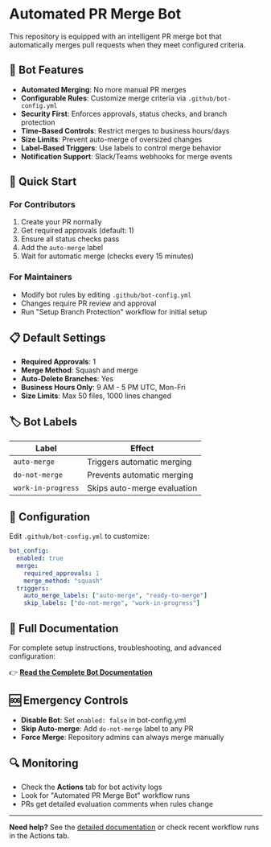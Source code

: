 # Automated PR Merge Bot

This repository is equipped with an intelligent PR merge bot that automatically merges pull requests when they meet configured criteria.

## 🤖 Bot Features

- **Automated Merging**: No more manual PR merges
- **Configurable Rules**: Customize merge criteria via `.github/bot-config.yml`
- **Security First**: Enforces approvals, status checks, and branch protection
- **Time-Based Controls**: Restrict merges to business hours/days
- **Size Limits**: Prevent auto-merge of oversized changes
- **Label-Based Triggers**: Use labels to control merge behavior
- **Notification Support**: Slack/Teams webhooks for merge events

## 🚀 Quick Start

### For Contributors
1. Create your PR normally
2. Get required approvals (default: 1)
3. Ensure all status checks pass
4. Add the `auto-merge` label
5. Wait for automatic merge (checks every 15 minutes)

### For Maintainers
- Modify bot rules by editing `.github/bot-config.yml`
- Changes require PR review and approval
- Run "Setup Branch Protection" workflow for initial setup

## 📋 Default Settings

- **Required Approvals**: 1
- **Merge Method**: Squash and merge
- **Auto-Delete Branches**: Yes
- **Business Hours Only**: 9 AM - 5 PM UTC, Mon-Fri
- **Size Limits**: Max 50 files, 1000 lines changed

## 🏷️ Bot Labels

| Label | Effect |
|-------|--------|
| `auto-merge` | Triggers automatic merging |
| `do-not-merge` | Prevents automatic merging |
| `work-in-progress` | Skips auto-merge evaluation |

## 🔧 Configuration

Edit `.github/bot-config.yml` to customize:

```yaml
bot_config:
  enabled: true
  merge:
    required_approvals: 1
    merge_method: "squash"
  triggers:
    auto_merge_labels: ["auto-merge", "ready-to-merge"]
    skip_labels: ["do-not-merge", "work-in-progress"]
```

## 📖 Full Documentation

For complete setup instructions, troubleshooting, and advanced configuration:

👉 **[Read the Complete Bot Documentation](.github/PR_MERGE_BOT.md)**

## 🆘 Emergency Controls

- **Disable Bot**: Set `enabled: false` in bot-config.yml
- **Skip Auto-merge**: Add `do-not-merge` label to any PR
- **Force Merge**: Repository admins can always merge manually

## 🔍 Monitoring

- Check the **Actions** tab for bot activity logs
- Look for "Automated PR Merge Bot" workflow runs
- PRs get detailed evaluation comments when rules change

---

**Need help?** See the [detailed documentation](.github/PR_MERGE_BOT.md) or check recent workflow runs in the Actions tab.

